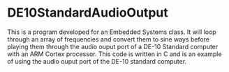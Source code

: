 # DE10StandardAudioOutput

This is a program developed for an Embedded Systems class. It will loop through an array of frequencies and convert them to sine ways before playing them through the audio ouput port of a DE-10 Standard computer with an ARM Cortex processor. This code is written in C and is an example of using the audio ouput port of the DE-10 standard computer.
